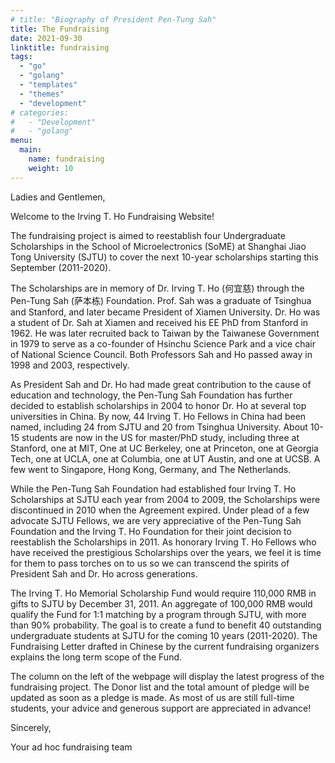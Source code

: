 ```yaml
---
# title: "Biography of President Pen-Tung Sah"
title: The Fundraising
date: 2021-09-30
linktitle: fundraising
tags:
  - "go"
  - "golang"
  - "templates"
  - "themes"
  - "development"
# categories:
#   - "Development"
#   - "golang"
menu: 
  main:
    name: fundraising
    weight: 10
---
```


<!-- ## Biography of Dr. Irving T. Ho -->
Ladies and Gentlemen,

Welcome to the Irving T. Ho Fundraising Website!

The fundraising project is aimed to reestablish four Undergraduate Scholarships in the School of Microelectronics (SoME) at Shanghai Jiao Tong University (SJTU) to cover the next 10-year scholarships starting this September (2011-2020).

The Scholarships are in memory of Dr. Irving T. Ho (何宜慈) through the Pen-Tung Sah (萨本栋) Foundation. Prof. Sah was a graduate of Tsinghua and Stanford, and later became President of Xiamen University. Dr. Ho was a student of Dr. Sah at Xiamen and received his EE PhD from Stanford in 1962. He was later recruited back to Taiwan by the Taiwanese Government in 1979 to serve as a co-founder of Hsinchu Science Park and a vice chair of National Science Council. Both Professors Sah and Ho passed away in 1998 and 2003, respectively.

As President Sah and Dr. Ho had made great contribution to the cause of education and technology, the Pen-Tung Sah Foundation has further decided to establish scholarships in 2004 to honor Dr. Ho at several top universities in China. By now, 44 Irving T. Ho Fellows in China had been named, including 24 from SJTU and 20 from Tsinghua University. About 10-15 students are now in the US for master/PhD study, including three at Stanford, one at MIT, One at UC Berkeley, one at Princeton, one at Georgia Tech, one at UCLA, one at Columbia, one at UT Austin, and one at UCSB. A few went to Singapore, Hong Kong, Germany, and The Netherlands.

While the Pen-Tung Sah Foundation had established four Irving T. Ho Scholarships at SJTU each year from 2004 to 2009, the Scholarships were discontinued in 2010 when the Agreement expired. Under plead of a few advocate SJTU Fellows, we are very appreciative of the Pen-Tung Sah Foundation and the Irving T. Ho Foundation for their joint decision to reestablish the Scholarships in 2011. As honorary Irving T. Ho Fellows who have received the prestigious Scholarships over the years, we feel it is time for them to pass torches on to us so we can transcend the spirits of President Sah and Dr. Ho across generations.

The Irving T. Ho Memorial Scholarship Fund would require 110,000 RMB in gifts to SJTU by December 31, 2011. An aggregate of 100,000 RMB would qualify the Fund for 1:1 matching by a program through SJTU, with more than 90% probability. The goal is to create a fund to benefit 40 outstanding undergraduate students at SJTU for the coming 10 years (2011-2020). The Fundraising Letter drafted in Chinese by the current fundraising organizers explains the long term scope of the Fund.

The column on the left of the webpage will display the latest progress of the fundraising project. The Donor list and the total amount of pledge will be updated as soon as a pledge is made. As most of us are still full-time students, your advice and generous support are appreciated in advance!

Sincerely,

Your ad hoc fundraising team